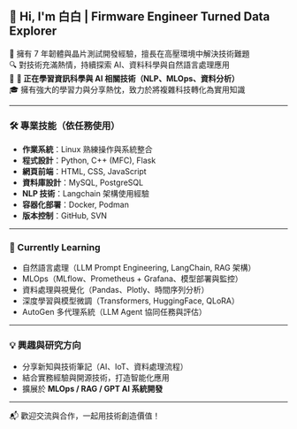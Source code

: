 ## 👋 Hi, I'm 白白 | Firmware Engineer Turned Data Explorer

🎯 擁有 7 年韌體與晶片測試開發經驗，擅長在高壓環境中解決技術難題  
🔍 對技術充滿熱情，持續探索 AI、資料科學與自然語言處理應用  
📘 **🔧 正在學習資訊科學與 AI 相關技術（NLP、MLOps、資料分析）**  
🎓 擁有強大的學習力與分享熱忱，致力於將複雜科技轉化為實用知識

---

### 🛠️ 專業技能（依任務使用）

- **作業系統**：Linux 熟練操作與系統整合  
- **程式設計**：Python, C++ (MFC), Flask  
- **網頁前端**：HTML, CSS, JavaScript  
- **資料庫設計**：MySQL, PostgreSQL  
- **NLP 技術**：Langchain 架構使用經驗  
- **容器化部署**：Docker, Podman  
- **版本控制**：GitHub, SVN

---

### 🚀 Currently Learning

- 自然語言處理（LLM Prompt Engineering, LangChain, RAG 架構）
- MLOps（MLflow、Prometheus + Grafana、模型部署與監控）
- 資料處理與視覺化（Pandas、Plotly、時間序列分析）
- 深度學習與模型微調（Transformers, HuggingFace, QLoRA）
- AutoGen 多代理系統（LLM Agent 協同任務與評估）

---

### 💡 興趣與研究方向
- 分享新知與技術筆記（AI、IoT、資料處理流程）
- 結合實務經驗與開源技術，打造智能化應用
- 擴展於 **MLOps / RAG / GPT AI 系統開發**

---

📬 歡迎交流與合作，一起用技術創造價值！
